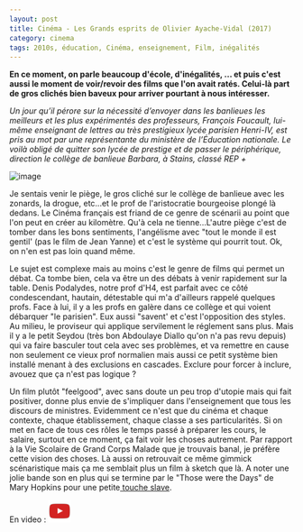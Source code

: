 ```yaml
---
layout: post
title: Cinéma - Les Grands esprits de Olivier Ayache-Vidal (2017)
category: cinema
tags: 2010s, éducation, Cinéma, enseignement, Film, inégalités
---
```

**En ce moment, on parle beaucoup d'école, d'inégalités, ... et puis c'est aussi le moment de voir/revoir des films que l'on avait ratés. Celui-là part de gros clichés bien baveux pour arriver pourtant à nous intéresser.**

*Un jour qu’il pérore sur la nécessité d’envoyer dans les banlieues les meilleurs et les plus expérimentés des professeurs, François Foucault, lui-même enseignant de lettres au très prestigieux lycée parisien Henri-IV, est pris au mot par une représentante du ministère de l’Éducation nationale. Le voilà obligé de quitter son lycée de prestige et de passer le périphérique, direction le collège de banlieue Barbara, à Stains, classé REP +*

![image](https://filedn.eu/llqi9IBxlYouGRXYG2xlROb/img/2020/grandsesprits.jpg)

Je sentais venir le piège, le gros cliché sur le collège de banlieue avec les zonards, la drogue, etc...et le prof de l'aristocratie bourgeoise plongé là dedans. Le Cinéma français est friand de ce genre de scénarii au point que l'on peut en créer au kilomètre. Qu'à cela ne tienne...L'autre piège c'est de tomber dans les bons sentiments, l'angélisme avec "tout le monde il est gentil' (pas le film de Jean Yanne) et c'est le système qui pourrit tout. Ok, on n'en est pas loin quand même.

Le sujet est complexe mais au moins c'est le genre de films qui permet un débat. Ca tombe bien, cela va être un des débats à venir rapidement sur la table. Denis Podalydes, notre prof d'H4, est parfait avec ce côté condescendant, hautain, détestable qui m'a d'ailleurs rappelé quelques profs. Face à lui, il y a les profs en galère dans ce collège et qui voient débarquer "le parisien". Eux aussi "savent' et c'est l'opposition des styles. Au milieu, le proviseur qui applique servilement le réglement sans plus. Mais il y a le petit Seydou (très bon Abdoulaye Diallo qu'on n'a pas revu depuis) qui va faire basculer tout cela avec ses problèmes, et va remettre en cause non seulement ce vieux prof normalien mais aussi ce petit système bien installé menant à des exclusions en cascades. Exclure pour forcer à inclure, avouez que ça n'est pas logique ?

Un film plutôt "feelgood", avec sans doute un peu trop d'utopie mais qui fait positiver, donne plus envie de s'impliquer dans l'enseignement que tous les discours de ministres. Evidemment ce n'est que du cinéma et chaque contexte, chaque établissement, chaque classe a ses particularités. Si on met en face de tous ces rôles le temps passé à préparer les cours, le salaire, surtout en ce moment, ça fait voir les choses autrement. Par rapport à la Vie Scolaire de Grand Corps Malade que je trouvais banal, je préfère cette vision des choses. Là aussi on retrouvait ce même gimmick scénaristique mais ça me semblait plus un film à sketch que là. A noter une jolie bande son en plus qui se termine par le "Those were the Days" de Mary Hopkins pour une petite<a href="https://fr.wikipedia.org/wiki/Those_Were_the_Days"> touche slave</a>.

En video : [![video](/images/youtube.png)](https://www.youtube.com/watch?v=9mAakrYlpvc)
